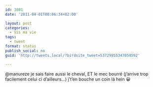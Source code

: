 ```yaml
---
id: 3801
date: '2011-04-01T08:06:34+02:00'

layout: post
categories:
  - Vis ma vie
tags:
  - tweet
format: status
publish_social: no
guid: 'http://tweets.local/?birdsite_tweet=53729955347054592'

---
```


@manureze je sais faire aussi le cheval, ET le mec bourré (j’arrive trop facilement celui ci d’ailleurs…) j’t’en bouche un coin là hein 😀